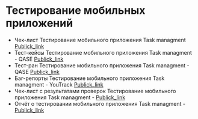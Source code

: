 # Тестирование мобильных приложений
- Чек-лист Тестирование мобильного приложения Task managment [Publick_link](https://docs.google.com/spreadsheets/d/1v0WNQLPMX7xzAkS-lpOr7J0xPIKjulsJNPv2caY3E4c/edit?usp=sharing)
- Тест-кейсы Тестирование мобильного приложения Task managment - QASE [Publick_link](https://github.com/Morrhat/mobile/blob/main/G9-2025-01-28.pdf)
- Тест-ран Тестирование мобильного приложения Task managment - QASE [Publick_link](https://github.com/Morrhat/mobile/blob/main/G9-Express%2Brun%2B2025_01_30.pdf)
- Баг-репорты Тестирование мобильного приложения Task managment - YouTrack [Publick_link](https://github.com/Morrhat/mobile/blob/main/G9-Bug%2BReport%2B2025_01_30_Rusau.xlsx)
- Чек-лист с результатами проверок Тестирование мобильного приложения Task managment - [Publick_link](https://docs.google.com/spreadsheets/d/194MQDu_qT0ctys4nKn1OyyA9nhhe5fXN2HBITw4H5VM/edit?usp=sharing)
- Отчёт о тестировании мобильного приложения Task managment - [Publick_link](https://docs.google.com/document/d/1in8vhGDJyLIAwohTrGDg9sB5HhnRPnkjIC00mXmVl-I/edit?usp=sharing)
